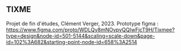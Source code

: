## TIXME

Projet de fin d'études, Clément Verger, 2023. 
Prototype figma : https://www.figma.com/proto/WDLQy8mNOvpvQQIwFjcT9H/Tixmee?type=design&node-id=501-5144&scaling=scale-down&page-id=102%3A682&starting-point-node-id=658%3A2514

